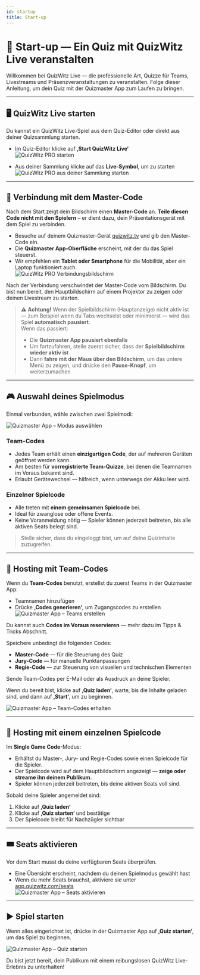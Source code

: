 ```yaml
---
id: startup
title: Start-up
---
```


# 🚀 Start-up — Ein Quiz mit QuizWitz Live veranstalten

Willkommen bei QuizWitz Live — die professionelle Art, Quizze für Teams, Livestreams und Präsenzveranstaltungen zu veranstalten. Folge dieser Anleitung, um dein Quiz mit der Quizmaster App zum Laufen zu bringen.

---

## 🖥️ QuizWitz Live starten

Du kannst ein QuizWitz Live-Spiel aus dem Quiz-Editor oder direkt aus deiner Quizsammlung starten.

- Im Quiz-Editor klicke auf **‚Start QuizWitz Live‘**\
  ![QuizWitz PRO starten](/images/start-quizwitz-pro.png)

- Aus deiner Sammlung klicke auf das **Live-Symbol**, um zu starten\
  ![QuizWitz PRO aus deiner Sammlung starten](/images/start-quizwitz-live.png)

---

## 🔐 Verbindung mit dem Master-Code

Nach dem Start zeigt dein Bildschirm einen **Master-Code** an. **Teile diesen Code nicht mit den Spielern** – er dient dazu, dein Präsentationsgerät mit dem Spiel zu verbinden.

- Besuche auf deinem Quizmaster-Gerät [quizwitz.tv](https://quizwitz.tv) und gib den Master-Code ein.
- Die **Quizmaster App-Oberfläche** erscheint, mit der du das Spiel steuerst.
- Wir empfehlen ein **Tablet oder Smartphone** für die Mobilität, aber ein Laptop funktioniert auch.\
  ![QuizWitz PRO Verbindungsbildschirm](/images/quizwitz-pro-connect-token.png)

Nach der Verbindung verschwindet der Master-Code vom Bildschirm. Du bist nun bereit, den Hauptbildschirm auf einem Projektor zu zeigen oder deinen Livestream zu starten.

> ⚠️ **Achtung!** Wenn der Spielbildschirm (Hauptanzeige) nicht aktiv ist — zum Beispiel wenn du Tabs wechselst oder minimierst — wird das Spiel **automatisch pausiert**.\
> Wenn das passiert:
>
> - Die **Quizmaster App pausiert ebenfalls**
> - Um fortzufahren, stelle zuerst sicher, dass der **Spielbildschirm wieder aktiv ist**
> - Dann **fahre mit der Maus über den Bildschirm**, um das untere Menü zu zeigen, und drücke den **Pause-Knopf**, um weiterzumachen

---

## 🎮 Auswahl deines Spielmodus

Einmal verbunden, wähle zwischen zwei Spielmodi:

![Quizmaster App – Modus auswählen](/images/quizmaster-app-select-mode.png)

### Team-Codes

- Jedes Team erhält einen **einzigartigen Code**, der auf mehreren Geräten geöffnet werden kann.
- Am besten für **vorregistrierte Team-Quizze**, bei denen die Teamnamen im Voraus bekannt sind.
- Erlaubt Gerätewechsel — hilfreich, wenn unterwegs der Akku leer wird.

### Einzelner Spielcode

- Alle treten mit **einem gemeinsamen Spielcode** bei.
- Ideal für zwanglose oder offene Events.
- Keine Voranmeldung nötig — Spieler können jederzeit beitreten, bis alle aktiven Seats belegt sind.

> Stelle sicher, dass du eingeloggt bist, um auf deine Quizinhalte zuzugreifen.

---

## 👥 Hosting mit Team-Codes

Wenn du **Team-Codes** benutzt, erstellst du zuerst Teams in der Quizmaster App:

- Teamnamen hinzufügen
- Drücke **‚Codes generieren‘**, um Zugangscodes zu erstellen\
  ![Quizmaster App – Teams erstellen](/images/quizmaster-app-create-teams.png)

Du kannst auch **Codes im Voraus reservieren** — mehr dazu im Tipps & Tricks Abschnitt.

Speichere unbedingt die folgenden Codes:

- **Master-Code** — für die Steuerung des Quiz
- **Jury-Code** — für manuelle Punktanpassungen
- **Regie-Code** — zur Steuerung von visuellen und technischen Elementen

Sende Team-Codes per E-Mail oder als Ausdruck an deine Spieler.

Wenn du bereit bist, klicke auf **‚Quiz laden‘**, warte, bis die Inhalte geladen sind, und dann auf **‚Start‘**, um zu beginnen.

![Quizmaster App – Team-Codes erhalten](/images/quizmaster-app-create-teams2.png)

---

## 👤 Hosting mit einem einzelnen Spielcode

Im **Single Game Code**-Modus:

- Erhältst du Master-, Jury- und Regie-Codes sowie einen Spielcode für die Spieler.
- Der Spielcode wird auf dem Hauptbildschirm angezeigt — **zeige oder streame ihn deinem Publikum**.
- Spieler können jederzeit beitreten, bis deine aktiven Seats voll sind.

Sobald deine Spieler angemeldet sind:

1. Klicke auf **‚Quiz laden‘**
2. Klicke auf **‚Quiz starten‘** und bestätige
3. Der Spielcode bleibt für Nachzügler sichtbar

---

## 🎟️ Seats aktivieren

Vor dem Start musst du deine verfügbaren Seats überprüfen.

- Eine Übersicht erscheint, nachdem du deinen Spielmodus gewählt hast
- Wenn du mehr Seats brauchst, aktiviere sie unter [app.quizwitz.com/seats](https://app.quizwitz.com/seats)\
  ![Quizmaster App – Seats aktivieren](/images/quizmaster-app-seats.png)

---

## ▶️ Spiel starten

Wenn alles eingerichtet ist, drücke in der Quizmaster App auf **‚Quiz starten‘**, um das Spiel zu beginnen.

![Quizmaster App – Quiz starten](/images/quizmaster-app-start-quiz.png)

Du bist jetzt bereit, dein Publikum mit einem reibungslosen QuizWitz Live-Erlebnis zu unterhalten!
